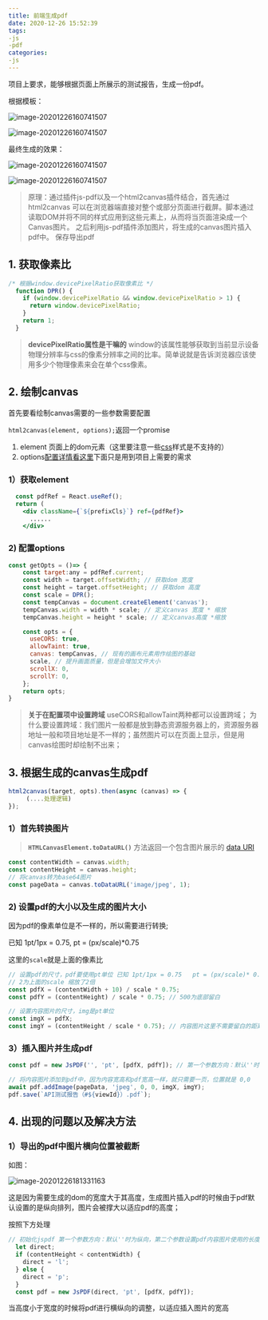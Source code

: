 ```yaml
---
title: 前端生成pdf
date: 2020-12-26 15:52:39
tags:
-js
-pdf
categories:
-js
---
```


项目上要求，能够根据页面上所展示的测试报告，生成一份pdf。

根据模板：

![image-20201226160741507](1.jpg)

![image-20201226160741507](2.jpg)

最终生成的效果：

![image-20201226160741507](3.jpg)

![image-20201226160741507](4.jpg)



> 原理：通过插件js-pdf以及一个html2canvas插件结合，首先通过 html2canvas 可以在浏览器端直接对整个或部分页面进行截屏。脚本通过读取DOM并将不同的样式应用到这些元素上，从而将当页面渲染成一个Canvas图片。 之后利用js-pdf插件添加图片，将生成的canvas图片插入pdf中。 保存导出pdf 

## 1. 获取像素比 

```js
/* 根据window.devicePixelRatio获取像素比 */
  function DPR() {
    if (window.devicePixelRatio && window.devicePixelRatio > 1) {
      return window.devicePixelRatio;
    }
    return 1;
  }
```

>  **devicePixelRatio属性是干嘛的**
> window的该属性能够获取到当前显示设备物理分辨率与css的像素分辨率之间的比率。简单说就是告诉浏览器应该使用多少个物理像素来会在单个css像素。 



## 2. 绘制canvas

首先要看绘制canvas需要的一些参数需要配置

` html2canvas(element, options); `返回一个promise

1. element 页面上的dom元素（这里要注意一些[css](https://html2canvas.hertzen.com/features/)样式是不支持的）
2. options[配置详情看这里](https://html2canvas.hertzen.com/configuration)下面只是用到项目上需要的需求

### 1）获取element

```jsx
  const pdfRef = React.useRef();
  return (
    <div className={`${prefixCls}`} ref={pdfRef}>
      ......
    </div>
```

### 2) 配置options

```js
const getOpts = ()=> {
    const target:any = pdfRef.current;
	const width = target.offsetWidth; // 获取dom 宽度
    const height = target.offsetHeight; // 获取dom 高度
    const scale = DPR();
    const tempCanvas = document.createElement('canvas');
    tempCanvas.width = width * scale; // 定义canvas 宽度 * 缩放
    tempCanvas.height = height * scale; // 定义canvas高度 *缩放

    const opts = {
      useCORS: true,
      allowTaint: true,
      canvas: tempCanvas, // 现有的画布元素用作绘图的基础
      scale, // 提升画面质量，但是会增加文件大小
      scrollX: 0,
      scrollY: 0,
    };
    return opts;
}
```

> **关于在配置项中设置跨域**
>  useCORS和allowTaint两种都可以设置跨域；
>  为什么要设置跨域：我们图片一般都是放到静态资源服务器上的，资源服务器地址一般和项目地址是不一样的；虽然图片可以在页面上显示，但是用canvas绘图时却绘制不出来；

## 3. 根据生成的canvas生成pdf

```js
html2canvas(target, opts).then(async (canvas) => {
     (....处理逻辑)
});
```

### 1）首先转换图片

>  **`HTMLCanvasElement.toDataURL()`** 方法返回一个包含图片展示的 [data URI](https://developer.mozilla.org/en-US/docs/Web/HTTP/data_URIs)  

```js
const contentWidth = canvas.width;
const contentHeight = canvas.height;
// 将canvas转为base64图片
const pageData = canvas.toDataURL('image/jpeg', 1);
```

### 2)  设置pdf的大小以及生成的图片大小

因为pdf的像素单位是不一样的，所以需要进行转换;

已知 1pt/1px = 0.75, pt = (px/scale)*0.75

这里的`scale`就是上面的像素比

```js
// 设置pdf的尺寸，pdf要使用pt单位 已知 1pt/1px = 0.75   pt = (px/scale)* 0.75
// 2为上面的scale 缩放了2倍
const pdfX = (contentWidth + 10) / scale * 0.75;
const pdfY = (contentHeight) / scale * 0.75; // 500为底部留白

// 设置内容图片的尺寸，img是pt单位
const imgX = pdfX;
const imgY = (contentHeight / scale * 0.75); // 内容图片这里不需要留白的距离
```

### 3）插入图片并生成pdf

```js
const pdf = new JsPDF('', 'pt', [pdfX, pdfY]); // 第一个参数方向：默认''时为纵向

// 将内容图片添加到pdf中，因为内容宽高和pdf宽高一样，就只需要一页，位置就是 0,0
await pdf.addImage(pageData, 'jpeg', 0, 0, imgX, imgY);
pdf.save(`API测试报告（#${viewId}）.pdf`);
```



## 4. 出现的问题以及解决方法

### 1）导出的pdf中图片横向位置被截断

如图：

![image-20201226181331163](5.jpg)

这是因为需要生成的dom的宽度大于其高度，生成图片插入pdf的时候由于pdf默认设置的是纵向排列，图片会被撑大以适应pdf的高度；

按照下方处理

```js
// 初始化jspdf 第一个参数方向：默认''时为纵向，第二个参数设置pdf内容图片使用的长度单位为pt，第三个参数为PDF的大小，单位是pt
  let direct;
  if (contentHeight < contentWidth) {
    direct = 'l';
  } else {
    direct = 'p';
  }
  const pdf = new JsPDF(direct, 'pt', [pdfX, pdfY]);
```

当高度小于宽度的时候将pdf进行横纵向的调整，以适应插入图片的宽高